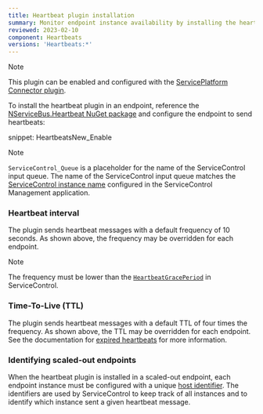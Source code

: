 ```yaml
---
title: Heartbeat plugin installation
summary: Monitor endpoint instance availability by installing the heartbeat plugin
reviewed: 2023-02-10
component: Heartbeats
versions: 'Heartbeats:*'
---
```


> [!NOTE]
> This plugin can be enabled and configured with the [ServicePlatform Connector plugin](/platform/connecting.md).

To install the heartbeat plugin in an endpoint, reference the [NServiceBus.Heartbeat NuGet package](https://www.nuget.org/packages/NServiceBus.Heartbeat/) and configure the endpoint to send heartbeats:

snippet: HeartbeatsNew_Enable

> [!NOTE]
> `ServiceControl_Queue` is a placeholder for the name of the ServiceControl input queue. The name of the ServiceControl input queue matches the [ServiceControl instance name](/servicecontrol/servicecontrol-instances/configuration.md#host-settings-servicecontrolinstancename) configured in the ServiceControl Management application.

### Heartbeat interval

The plugin sends heartbeat messages with a default frequency of 10 seconds. As shown above, the frequency may be overridden for each endpoint.

> [!NOTE]
> The frequency must be lower than the [`HeartbeatGracePeriod`](/servicecontrol/servicecontrol-instances/configuration.md#plugin-specific-servicecontrolheartbeatgraceperiod) in ServiceControl.

### Time-To-Live (TTL)

The plugin sends heartbeat messages with a default TTL of four times the frequency. As shown above, the TTL may be overridden for each endpoint. See the documentation for [expired heartbeats](expired-heartbeats.md) for more information.

### Identifying scaled-out endpoints

When the heartbeat plugin is installed in a scaled-out endpoint, each endpoint instance must be configured with a unique [host identifier](/nservicebus/hosting/override-hostid.md). The identifiers are used by ServiceControl to keep track of all instances and to identify which instance sent a given heartbeat message.

